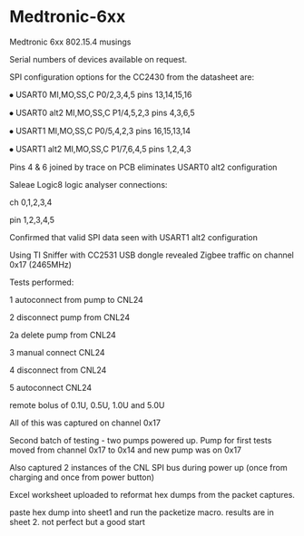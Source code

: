 # Medtronic-6xx
Medtronic 6xx 802.15.4 musings

Serial numbers of devices available on request.

SPI configuration options for the CC2430 from the datasheet are:

⦁	USART0		MI,MO,SS,C P0/2,3,4,5	pins 13,14,15,16	

⦁	USART0 alt2	MI,MO,SS,C P1/4,5,2,3	pins 4,3,6,5

⦁	USART1		MI,MO,SS,C P0/5,4,2,3	pins 16,15,13,14

⦁	USART1 alt2	MI,MO,SS,C P1/7,6,4,5	pins 1,2,4,3 	

Pins 4 & 6 joined by trace on PCB eliminates  USART0 alt2 configuration

Saleae Logic8 logic analyser connections:

ch	0,1,2,3,4

pin	1,2,3,4,5

Confirmed that valid SPI data seen with USART1 alt2 configuration

Using TI Sniffer with CC2531 USB dongle revealed Zigbee traffic on channel 0x17 (2465MHz)

Tests performed:

1 	autoconnect from pump to CNL24

2 	disconnect pump from CNL24

2a	delete pump from CNL24

3	manual connect CNL24

4	disconnect from CNL24

5	autoconnect CNL24

remote bolus of 0.1U, 0.5U, 1.0U and 5.0U

All of this was captured on channel 0x17

Second batch of testing - two pumps powered up. Pump for first tests moved from channel 0x17 to 0x14 and new pump was on 0x17

Also captured 2 instances of the CNL SPI bus during power up (once from charging and once from power button)



Excel worksheet uploaded to reformat hex dumps from the packet captures.

paste hex dump into sheet1 and run the packetize macro. results are in sheet 2. not perfect but a good start
